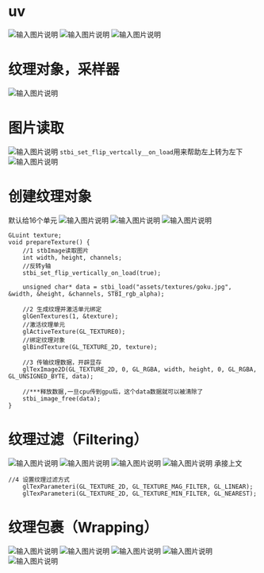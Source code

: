 # uv
![输入图片说明](/imgs/2024-10-24/CDuwYkZkCMvz4JfM.png)
![输入图片说明](/imgs/2024-10-24/4heeFb5A7p8YZCY8.png)
![输入图片说明](/imgs/2024-10-24/RPCKn8MVRifRwRKf.png)
# 纹理对象，采样器
![输入图片说明](/imgs/2024-10-24/l0POoHTQeabrLDWM.png)
# 图片读取
![输入图片说明](/imgs/2024-10-24/YAsEGEXR90Npl2I6.png)
`stbi_set_flip_vertcally__on_load`用来帮助左上转为左下
![输入图片说明](/imgs/2024-10-24/R0m4jMWbwzA94aIb.png)
# 创建纹理对象
默认给16个单元
![输入图片说明](/imgs/2024-10-24/9NjZjRPGvQmfOm9F.png)
![输入图片说明](/imgs/2024-10-24/pUN0izhi7YY04VEl.png)
![输入图片说明](/imgs/2024-10-24/uqbMnbfp9BktGoX0.png)
```
GLuint texture;
void prepareTexture() {
    //1 stbImage读取图片
    int width, height, channels;
    //反转y轴
    stbi_set_flip_vertically_on_load(true);

    unsigned char* data = stbi_load("assets/textures/goku.jpg", &width, &height, &channels, STBI_rgb_alpha);

    //2 生成纹理并激活单元绑定
    glGenTextures(1, &texture);
    //激活纹理单元
    glActiveTexture(GL_TEXTURE0);
    //绑定纹理对象
    glBindTexture(GL_TEXTURE_2D, texture);

    //3 传输纹理数据，开辟显存
    glTexImage2D(GL_TEXTURE_2D, 0, GL_RGBA, width, height, 0, GL_RGBA, GL_UNSIGNED_BYTE, data);

    //***释放数据,一旦cpu传到gpu后，这个data数据就可以被清除了
    stbi_image_free(data);
}
```
# 纹理过滤（Filtering）
![输入图片说明](/imgs/2024-10-24/DTSROjmYHYpdL0zg.png)
![输入图片说明](/imgs/2024-10-24/3NIhr8goyaJ0UCM2.png)
![输入图片说明](/imgs/2024-10-24/vy0l0kfbTHRQavPy.png)
![输入图片说明](/imgs/2024-10-24/sGn7f8f9AodsRPCx.png)
承接上文
```
//4 设置纹理过滤方式
    glTexParameteri(GL_TEXTURE_2D, GL_TEXTURE_MAG_FILTER, GL_LINEAR);
    glTexParameteri(GL_TEXTURE_2D, GL_TEXTURE_MIN_FILTER, GL_NEAREST);
```
# 纹理包裹（Wrapping）

![输入图片说明](/imgs/2024-10-25/V7anbfXirAd7ZZL8.png)
![输入图片说明](/imgs/2024-10-25/d1HLu2Nd5WUGemza.png)
![输入图片说明](/imgs/2024-10-25/9iIDmKNMrN73sTi8.png)
![输入图片说明](/imgs/2024-10-25/DB8wMvTamYMJuZxB.png)
![输入图片说明](/imgs/2024-10-25/0ItGbjJjCNEwLHWh.png)
<!--stackedit_data:
eyJoaXN0b3J5IjpbLTIxMTk1MzYyNjgsLTkyMTcxMzI5NiwtMT
M4ODA3MjAsLTQyMzY3Mjc3NywtMzczNTM2MzU4LC0xNTIzNzEw
MDc2LC04ODgwNDczODEsLTQ5NjE4MDM3MCwtNzU0MDA1MzA4LC
0xMjA2MjY2MjMzLC0xMTY1OTMxNTc5XX0=
-->